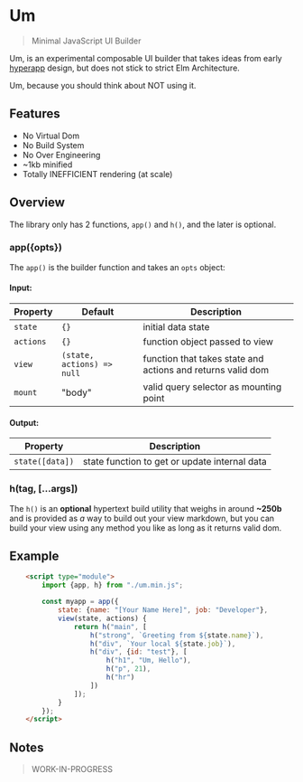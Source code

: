 # Um

> Minimal JavaScript UI Builder

Um, is an experimental composable UI builder that takes ideas from early [hyperapp](https://github.com/jorgebucaran/hyperapp) design, but does not stick to strict Elm Architecture.

Um, because you should think about NOT using it.

## Features
- No Virtual Dom
- No Build System
- No Over Engineering
- ~1kb minified
- Totally INEFFICIENT rendering (at scale)

## Overview

The library only has 2 functions, `app()`  and `h()`, and the later is optional.

### app({opts})

The `app()` is the builder function and takes an `opts` object:

#### Input:

| Property  | Default                    | Description                                                 |
| --------- | -------------------------- | ----------------------------------------------------------- |
| `state`   | `{}`                       | initial data state                                          |
| `actions` | `{}`                       | function object passed to view                              |
| `view`    | `(state, actions) => null` | function that takes state and actions and returns valid dom |
| `mount`   | "body"                     | valid query selector as mounting point                      |

#### Output:

| Property        | Description                                   |
| --------------- | --------------------------------------------- |
| `state([data])` | state function to get or update internal data |

### h(tag, [...args])

The `h()` is an **optional** hypertext build utility that weighs in around **~250b** and is provided as *a* way to build out your view markdown, but you can build your view using any method you like as long as it returns valid dom.


## Example

```html
    <script type="module">
        import {app, h} from "./um.min.js";

        const myapp = app({
            state: {name: "[Your Name Here]", job: "Developer"},
            view(state, actions) {
                return h("main", [
                    h("strong", `Greeting from ${state.name}`),
                    h("div", `Your local ${state.job}`),
                    h("div", {id: "test"}, [
                        h("h1", "Um, Hello"),
                        h("p", 21),
                        h("hr")
                    ])
                ]);
            }
        });
    </script>
```

## Notes

> WORK-IN-PROGRESS
